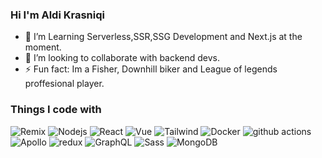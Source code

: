 ### Hi I'm Aldi Krasniqi 
- 🌱 I’m Learning Serverless,SSR,SSG Development and Next.js at the moment.
- 👯 I’m looking to collaborate with backend devs.
- ⚡ Fun fact: Im a Fisher, Downhill biker and League of legends proffesional player.

<h3>Things I code with</h3>
<p>
  <img alt="Remix" src="https://img.shields.io/badge/remix-%23000.svg?style=for-the-badge&logo=remix&logoColor=white"
  <img alt="TypeScript" src="https://img.shields.io/badge/-TypeScript-007ACC?style=flat-square&logo=typescript&logoColor=white" />
  <img alt="Nodejs" src="https://img.shields.io/badge/-Nodejs-43853d?style=flat-square&logo=Node.js&logoColor=white" />
  <img alt="React" src="https://img.shields.io/badge/-React-45b8d8?style=flat-square&logo=react&logoColor=white" />
  <img alt="Vue" src="https://img.shields.io/badge/-Vue-4fc08d?style=flat&logo=Vue.js&logoColor=fff"/>
  <img alt="Tailwind" src="https://img.shields.io/badge/tailwindcss-0F172A?&logo=tailwindcss"/>
  <img alt="Docker" src="https://img.shields.io/badge/-Docker-46a2f1?style=flat-square&logo=docker&logoColor=white" />
  <img alt="github actions" src="https://img.shields.io/badge/-Github_Actions-2088FF?style=flat-square&logo=github-actions&logoColor=white" />
  <img alt="Apollo" src="https://img.shields.io/badge/-Apollo%20GraphQL-311C87?style=flat-square&logo=apollo-graphql&logoColor=white" />
  <img alt="redux" src="https://img.shields.io/badge/-Redux-764ABC?style=flat-square&logo=redux&logoColor=white" />
  <img alt="GraphQL" src="https://img.shields.io/badge/-GraphQL-E10098?style=flat-square&logo=graphql&logoColor=white" />
  <img alt="Sass" src="https://img.shields.io/badge/-Sass-CC6699?style=flat-square&logo=sass&logoColor=white" />
  <img alt="MongoDB" src="https://img.shields.io/badge/-MongoDB-13aa52?style=flat-square&logo=mongodb&logoColor=white" />
</p>
<!--
**Aldikrasniqi/AldiKrasniqi** is a ✨ _special_ ✨ repository because its `README.md` (this file) appears on your GitHub profile.

Here are some ideas to get you started:


-->
